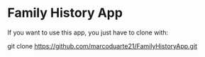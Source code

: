 # Family History App

If you want to use this app, you just have to clone with:

git clone https://github.com/marcoduarte21/FamilyHistoryApp.git

